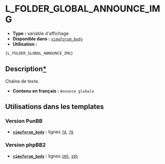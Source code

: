# L_FOLDER_GLOBAL_ANNOUNCE_IMG
* __Type :__ variable d'affichage
* __Disponible dans :__ [`viewforum_body`](../tpl/var/viewforum_body.md#readme)
* __Utilisation :__

```html
{L_FOLDER_GLOBAL_ANNOUNCE_IMG}
```

## Description[*](https://fa-tvars.appspot.com/var/L_FOLDER_GLOBAL_ANNOUNCE_IMG)
Chaîne de texte.

* __Contenu en français :__ `Annonce globale`

## Utilisations dans les templates

### Version PunBB
* __[`viewforum_body`](../tpl/var/viewforum_body.md#readme) :__ lignes [`78`](../tpl/src/punbb/viewforum_body.tpl#L78), [`78`](../tpl/src/punbb/viewforum_body.tpl#L78)

### Version phpBB2
* __[`viewforum_body`](../tpl/var/viewforum_body.md#readme) :__ lignes [`105`](../tpl/src/subsilver/viewforum_body.tpl#L105), [`105`](../tpl/src/subsilver/viewforum_body.tpl#L105)
